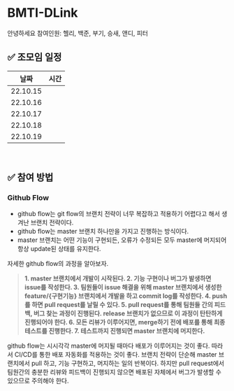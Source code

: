 # BMTI-DLink

안녕하세요 참여인원: 헬리, 백준, 부기, 승새, 앤디, 피터
<br/>

## ✅ 조모임 일정

| 날짜                | 시간 |
|  --------- | --- |
|  22.10.15 |     |
|  22.10.16 |     |
|  22.10.17 |     |
|  22.10.18 |     |
|  22.10.19 |     |



<br/>

## ✅ 참여 방법

### Github Flow
* github flow는 git flow의 브랜치 전략이 너무 복잡하고 적용하기 어렵다고 해서 생겨난 브랜치 전략이다.
* github flow는 master 브랜치 하나만을 가지고 진행하는 방식이다.
* master 브랜치는 어떤 기능이 구현되든, 오류가 수정되든 모두 master에 머지되어 항상 update된 상태를 유지한다.


자세한 github flow의 과정을 알아보자.

> **1. master 브랜치에서 개발이 시작된다.
> 2. 기능 구현이나 버그가 발생하면 issue를 작성한다.
> 3. 팀원들이 issue 해결을 위해 master 브랜치에서 생성한 feature/{구현기능} 브랜치에서 개발을 하고 commit log를 작성한다.
> 4. push를 하면 pull request를 날릴 수 있다.
> 5. pull request를 통해 팀원들 간의 피드백, 버그 찾는 과정이 진행된다. release 브랜치가 없으므로 이 과정이 탄탄하게 진행되어야 한다.
> 6. 모든 리뷰가 이루어지면, merge하기 전에 배포를 통해 최종 테스트를 진행한다.
> 7. 테스트까지 진행되면 master 브랜치에 머지한다.**


github flow는 시시각각 master에 머지될 때마다 배포가 이루어지는 것이 좋다.
따라서 CI/CD를 통한 배포 자동화를 적용하는 것이 좋다.
브랜치 전략이 단순해 master 브랜치에서 pull 하고, 기능 구현하고, 머지하는 일의 반복이다.
하지만 pull request에서 팀원간의 충분한 리뷰와 피드백이 진행되지 않으면 배포된 자체에서 버그가 발생할 수 있으므로 주의해야 한다.
